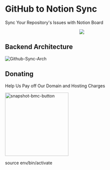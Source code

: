 # GitHub to Notion Sync

Sync Your Repository's Issues with Notion Board

<p align="center">
  <img src="https://notion-automations.com/_nuxt/img/github-notion.aa7d9c1.svg" />
</p>


## Backend Architecture

![Github-Sync-Arch](https://user-images.githubusercontent.com/72073401/139555004-0ca17b20-1ee6-43c8-a7dc-fe21ecea6aa8.jpg)

## Donating
  
  
Help Us Pay off Our Domain and Hosting Charges<br>


<a href="https://www.buymeacoffee.com/integrateme">
<img width="208" alt="snapshot-bmc-button" src="https://user-images.githubusercontent.com/72073401/140631132-f03daad8-c1e8-45ed-970b-94f204d5bba4.png">
</a>


source env/bin/activate
